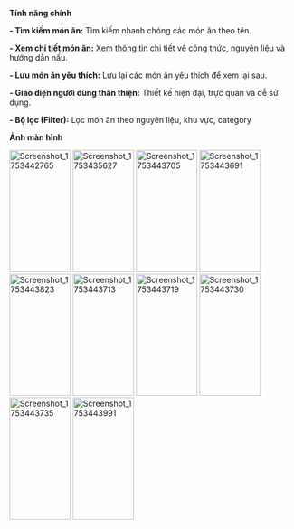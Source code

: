 **Tính năng chính**

**- Tìm kiếm món ăn:** Tìm kiếm nhanh chóng các món ăn theo tên.

**- Xem chi tiết món ăn:** Xem thông tin chi tiết về công thức, nguyên liệu và hướng dẫn nấu.

**- Lưu món ăn yêu thích:** Lưu lại các món ăn yêu thích để xem lại sau.

**- Giao diện người dùng thân thiện:** Thiết kế hiện đại, trực quan và dễ sử dụng.

**- Bộ lọc (Filter):** Lọc món ăn theo nguyên liệu, khu vực, category

**Ảnh màn hình**

<img width="108" height="216" alt="Screenshot_1753442765" src="https://github.com/user-attachments/assets/177839c3-f204-4003-b9cb-1248d112fc0e" />
<img width="108" height="216" alt="Screenshot_1753435627" src="https://github.com/user-attachments/assets/048d6f4e-0b85-4817-9350-ed8f06ed0275" />
<img width="108" height="216" alt="Screenshot_1753443705" src="https://github.com/user-attachments/assets/145e2bb0-5574-4aa9-aa8c-5106f5306393" />
<img width="108" height="216" alt="Screenshot_1753443691" src="https://github.com/user-attachments/assets/570b19af-14ce-4d6c-9111-b1d3fccc838c" />
<img width="108" height="216" alt="Screenshot_1753443823" src="https://github.com/user-attachments/assets/2c3b733c-f885-4f0e-a122-e4eed86e4435" />
<img width="108" height="216" alt="Screenshot_1753443713" src="https://github.com/user-attachments/assets/b968bcf7-e7e7-46e1-a542-5228e4394ef1" />
<img width="108" height="216" alt="Screenshot_1753443719" src="https://github.com/user-attachments/assets/d98ac48f-40d4-4b2e-9da4-53f717649b05" />
<img width="108" height="216" alt="Screenshot_1753443730" src="https://github.com/user-attachments/assets/fe64ddf3-317c-496b-87f0-71eb096e90bc" />
<img width="108" height="216" alt="Screenshot_1753443735" src="https://github.com/user-attachments/assets/60bfe478-1614-454e-8fda-2df4b713802e" />
<img width="108" height="216" alt="Screenshot_1753443991" src="https://github.com/user-attachments/assets/714f471f-3209-45a5-a08b-3e9487cf6637" />
